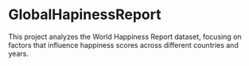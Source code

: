# GlobalHapinessReport
This project analyzes the World Happiness Report dataset, focusing on factors that influence happiness scores across different countries and years.
